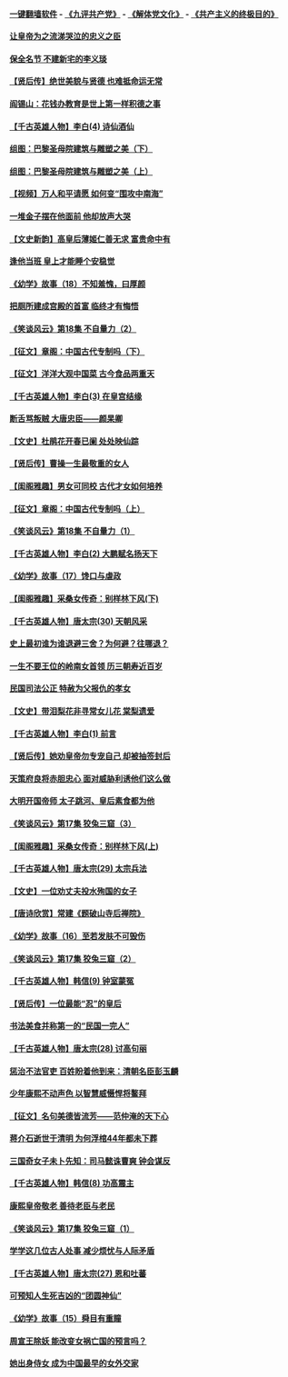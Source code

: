 #### [一键翻墙软件](https://github.com/gfw-breaker/nogfw/blob/master/README.md?t=04281837) -  [《九评共产党》](https://github.com/gfw-breaker/9ping.md?t=04281837) - [《解体党文化》](https://github.com/gfw-breaker/jtdwh.md?t=04281837) - [《共产主义的终极目的》](https://github.com/gfw-breaker/gczydzjmd.md?t=04281837)

#### [让皇帝为之流涕哭泣的忠义之臣](../pages/nsc975/n11215766.md?t=04281837) 

#### [保全名节 不建新宅的李义琰](../pages/nsc975/n4595252.md?t=04281837) 

#### [【贤后传】绝世美貌与贤德 也难抵命运无常](../pages/nsc975/n11087094.md?t=04281837) 

#### [阎锡山：花钱办教育是世上第一样积德之事](../pages/nsc975/n11210664.md?t=04281837) 

#### [【千古英雄人物】李白(4) 诗仙酒仙](../pages/nsc975/n8237501.md?t=04281837) 

#### [组图：巴黎圣母院建筑与雕塑之美（下）](../pages/nsc975/n11208763.md?t=04281837) 

#### [组图：巴黎圣母院建筑与雕塑之美（上）](../pages/nsc975/n11197548.md?t=04281837) 

#### [【视频】万人和平请愿 如何变“围攻中南海”](../pages/nsc975/n11149565.md?t=04281837) 

#### [一堆金子摆在他面前 他却放声大哭](../pages/nsc975/n11193952.md?t=04281837) 

#### [【文史新韵】高皇后薄姬仁善无求 富贵命中有](../pages/nsc975/n11031077.md?t=04281837) 

#### [逢他当班 皇上才能睡个安稳觉](../pages/nsc975/n11207054.md?t=04281837) 

#### [《幼学》故事（18）不知羞愧，曰厚颜](../pages/nsc975/n11160644.md?t=04281837) 

#### [把厕所建成宫殿的首富 临终才有悔悟](../pages/nsc975/n11206840.md?t=04281837) 

#### [《笑谈风云》第18集 不自量力（2）](../pages/nsc975/n11165602.md?t=04281837) 

#### [【征文】章阁：中国古代专制吗（下）](../pages/nsc975/n11180163.md?t=04281837) 

#### [【征文】洋洋大观中国菜 古今食品两重天](../pages/nsc975/n11086618.md?t=04281837) 

#### [【千古英雄人物】李白(3) 在皇宫结缘](../pages/nsc975/n8237479.md?t=04281837) 

#### [断舌骂叛贼 大唐忠臣——颜杲卿](../pages/nsc975/n4087117.md?t=04281837) 

#### [【文史】杜鹃花开春已阑 处处映仙踪](../pages/nsc975/n11191177.md?t=04281837) 

#### [【贤后传】曹操一生最敬重的女人](../pages/nsc975/n11111056.md?t=04281837) 

#### [【闺阁雅趣】男女可同校 古代才女如何培养](../pages/nsc975/n11146655.md?t=04281837) 

#### [【征文】章阁：中国古代专制吗（上）](../pages/nsc975/n11180153.md?t=04281837) 

#### [《笑谈风云》第18集 不自量力（1）](../pages/nsc975/n11165568.md?t=04281837) 

#### [【千古英雄人物】李白(2) 大鹏赋名扬天下](../pages/nsc975/n8237467.md?t=04281837) 

#### [《幼学》故事（17）馋口与虐政](../pages/nsc975/n11160643.md?t=04281837) 

#### [【闺阁雅趣】采桑女传奇：别样林下风(下)](../pages/nsc975/n11135040.md?t=04281837) 

#### [【千古英雄人物】唐太宗(30) 天朝风采](../pages/nsc975/n8059977.md?t=04281837) 

#### [史上最初谁为谁退避三舍？为何避？往哪退？](../pages/nsc975/n11173020.md?t=04281837) 

#### [一生不要王位的岭南女首领 历三朝寿近百岁](../pages/nsc975/n11186559.md?t=04281837) 

#### [民国司法公正 特赦为父报仇的孝女](../pages/nsc975/n11186449.md?t=04281837) 

#### [【文史】带泪梨花非寻常女儿花 棠梨遗爱](../pages/nsc975/n11175129.md?t=04281837) 

#### [【千古英雄人物】李白(1) 前言](../pages/nsc975/n8235698.md?t=04281837) 

#### [【贤后传】她劝皇帝勿专宠自己 却被抽签封后](../pages/nsc975/n11088889.md?t=04281837) 

#### [天策府良将赤胆忠心 面对威胁利诱他们这么做](../pages/nsc975/n11171405.md?t=04281837) 

#### [大明开国帝师 太子跳河、皇后素食都为他](../pages/nsc975/n11179202.md?t=04281837) 

#### [《笑谈风云》第17集 狡兔三窟（3）](../pages/nsc975/n11144084.md?t=04281837) 

#### [【闺阁雅趣】采桑女传奇：别样林下风(上)](../pages/nsc975/n11135006.md?t=04281837) 

#### [【千古英雄人物】唐太宗(29) 太宗兵法](../pages/nsc975/n8059971.md?t=04281837) 

#### [【文史】一位劝丈夫投水殉国的女子](../pages/nsc975/n11170257.md?t=04281837) 

#### [【唐诗欣赏】常建《题破山寺后禅院》](../pages/nsc975/n449977.md?t=04281837) 

#### [《幼学》故事（16）至若发肤不可毁伤](../pages/nsc975/n11160642.md?t=04281837) 

#### [《笑谈风云》第17集 狡兔三窟（2）](../pages/nsc975/n11144055.md?t=04281837) 

#### [【千古英雄人物】韩信(9) 钟室蒙冤](../pages/nsc975/n7579199.md?t=04281837) 

#### [【贤后传】一位最能“忍”的皇后](../pages/nsc975/n11088897.md?t=04281837) 

#### [书法美食并称第一的“民国一完人”](../pages/nsc975/n11130291.md?t=04281837) 

#### [【千古英雄人物】唐太宗(28) 讨高句丽](../pages/nsc975/n8059964.md?t=04281837) 

#### [惩治不法官吏 百姓盼着他到来：清朝名臣彭玉麟](../pages/nsc975/n11141971.md?t=04281837) 

#### [少年康熙不动声色 以智慧威慑悍将鳌拜](../pages/nsc975/n11124927.md?t=04281837) 

#### [【征文】名句美德皆流芳——范仲淹的天下心](../pages/nsc975/n11131393.md?t=04281837) 

#### [蒋介石逝世于清明 为何浮棺44年都未下葬](../pages/nsc975/n11162864.md?t=04281837) 

#### [三国奇女子未卜先知：司马懿诛曹爽 钟会谋反](../pages/nsc975/n11149632.md?t=04281837) 

#### [【千古英雄人物】韩信(8) 功高震主](../pages/nsc975/n7559802.md?t=04281837) 

#### [康熙皇帝敬老 善待老臣与老民](../pages/nsc975/n11127533.md?t=04281837) 

#### [《笑谈风云》第17集 狡兔三窟（1）](../pages/nsc975/n11144020.md?t=04281837) 

#### [学学这几位古人处事 减少烦忧与人际矛盾](../pages/nsc975/n3581787.md?t=04281837) 

#### [【千古英雄人物】唐太宗(27) 恩和吐蕃](../pages/nsc975/n8059962.md?t=04281837) 

#### [可预知人生死吉凶的“团圆神仙”](../pages/nsc975/n11136799.md?t=04281837) 

#### [《幼学》故事（15）舜目有重瞳](../pages/nsc975/n11025759.md?t=04281837) 

#### [周宣王除妖 能改变女祸亡国的预言吗？](../pages/nsc975/n11117340.md?t=04281837) 

#### [她出身侍女 成为中国最早的女外交家](../pages/nsc975/n11151251.md?t=04281837) 

